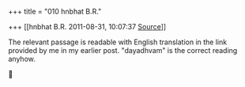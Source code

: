 +++
title = "010 hnbhat B.R."

+++
[[hnbhat B.R.	2011-08-31, 10:07:37 [Source](https://groups.google.com/g/samskrita/c/hcNf0h3YLDc)]]



The relevant passage is readable with English translation in the link provided by me in my earlier post. "dayadhvam" is the correct reading anyhow.



